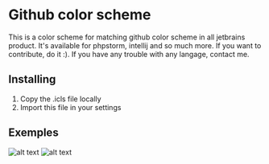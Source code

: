 # Github color scheme
This is a color scheme for matching github color scheme in all jetbrains product. It's available for phpstorm, intellij and so much more. If you want to contribute, do it :). If you have any trouble with any langage, contact me.

## Installing
1. Copy the .icls file locally
2. Import this file in your settings

## Exemples
![alt text](https://github.com/Fasteel/jetbrains-github-color-schemes/blob/master/images/1.png)
![alt text](https://github.com/Fasteel/jetbrains-github-color-schemes/blob/master/images/2.png)
